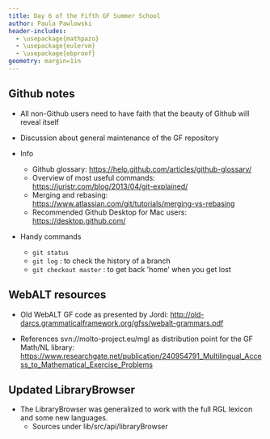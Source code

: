```yaml
---
title: Day 6 of the Fifth GF Summer School
author: Paula Pawlowski
header-includes:
  - \usepackage{mathpazo}
  - \usepackage{eulervm}
  - \usepackage{ebproof}
geometry: margin=1in
---
```



## Github notes

* All non-Github users need to have faith that the beauty of Github will reveal itself
* Discussion about general maintenance of the GF repository 

* Info
	- Github glossary: https://help.github.com/articles/github-glossary/
	- Overview of most useful commands: https://juristr.com/blog/2013/04/git-explained/
	- Merging and rebasing: https://www.atlassian.com/git/tutorials/merging-vs-rebasing
	- Recommended Github Desktop for Mac users: https://desktop.github.com/

* Handy commands
	- `git status`
    - `git log` : to check the history of a branch
    - `git checkout master` : to get back 'home' when you get lost 


## WebALT resources

* Old WebALT GF code as presented by Jordi:  http://old-darcs.grammaticalframework.org/gfss/webalt-grammars.pdf

* References svn://molto-project.eu/mgl as distribution point for the GF Math/NL library: https://www.researchgate.net/publication/240954791_Multilingual_Access_to_Mathematical_Exercise_Problems



## Updated LibraryBrowser

* The LibraryBrowser was generalized to work with the full RGL lexicon and some new languages.
	- Sources under lib/src/api/libraryBrowser
